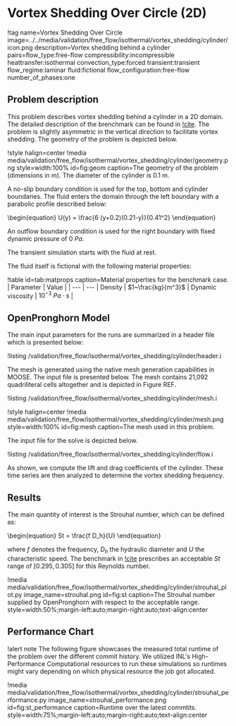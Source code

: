 # Vortex Shedding Over Circle (2D)

!tag name=Vortex Shedding Over Circle
     image=../../media/validation/free_flow/isothermal/vortex_shedding/cylinder/icon.png
     description=Vortex shedding behind a cylinder
     pairs=flow_type:free-flow
                       compressibility:incompressible
                       heattransfer:isothermal
                       convection_type:forced
                       transient:transient
                       flow_regime:laminar
                       fluid:fictional
                       flow_configuration:free-flow
                       number_of_phases:one

## Problem description

This problem describes vortex shedding behind a cylinder in a 2D domain. The
detailed description of the brenchmark can be found in [!cite](schafer1996benchmark).
The problem is slightly asymmetric in the vertical direction to facilitate vortex
shedding. The geometry of the problem is depicted below.

!style halign=center
!media media/validation/free_flow/isothermal/vortex_shedding/cylinder/geometry.png style=width:100% id=fig:geom caption=The geometry of the problem (dimensions in m). The diameter of the cylinder is 0.1 m.

A no-slip boundary condition is used for the top, bottom
and cylinder boundaries. The fluid enters the domain through
the left boundary with a parabolic profile described below:

\begin{equation}
U(y) = \frac{6 (y+0.2)(0.21-y)}{0.41^2}
\end{equation}

An outflow boundary condition is used for the right boundary with fixed dynamic pressure of $0~Pa$.

The transient simulation starts with the fluid at rest.

The fluid itself is fictional with the following material properties:

!table id=tab:matprops caption=Material properties for the benchmark case.
| Parameter | Value |
| --- | --- |
Density | $1~\frac{kg}{m^3}$ |
Dynamic viscosity |  $10^{-3}~Pa\cdot s$ |

## OpenPronghorn Model

The main input parameters for the runs are summarized in a header file
which is presented below:

!listing /validation/free_flow/isothermal/vortex_shedding/cylinder/header.i

The mesh is generated using the native mesh generation capabilities in MOOSE.
The input file is presented below. The mesh contains 21,092 quadriliteral cells altogether and is depicted in Figure REF.

!listing /validation/free_flow/isothermal/vortex_shedding/cylinder/mesh.i

!style halign=center
!media media/validation/free_flow/isothermal/vortex_shedding/cylinder/mesh.png style=width:100% id=fig:mesh caption=The mesh used in this problem.

The input file for the solve is depicted below.

!listing /validation/free_flow/isothermal/vortex_shedding/cylinder/flow.i

As shown, we compute the lift and drag coefficients of the cylinder.
These time series are then analyzed to determine the vortex shedding frequency.

## Results

The main quantity of interest is the Strouhal number, which can be defined as:

\begin{equation}
St = \frac{f D_h}{U}
\end{equation}

where $f$ denotes the frequency, $D_h$ the hydraulic diameter and $U$ the
characteristic speed. The benchmark in [!cite](schafer1996benchmark)
prescribes an acceptable $St$ range of $[0.295, 0.305]$ for this Reynolds number.


!media media/validation/free_flow/isothermal/vortex_shedding/cylinder/strouhal_plot.py
       image_name=strouhal.png
       id=fig:st
       caption=The Strouhal number supplied by OpenPronghorn with respect to the acceptable range.
       style=width:50%;margin-left:auto;margin-right:auto;text-align:center

## Performance Chart

!alert note
The following figure showcases the measured total runtime of the problem over the different
commit history. We utilized INL's High-Performance Computational resources to run these
simulations so runtimes might vary depending on which physical resource the job got allocated.

!media media/validation/free_flow/isothermal/vortex_shedding/cylinder/strouhal_performance.py
       image_name=strouhal_performance.png
       id=fig:st_performance
       caption=Runtime over the latest commtits.
       style=width:75%;margin-left:auto;margin-right:auto;text-align:center


